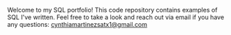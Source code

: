 Welcome to my SQL portfolio! This code repository contains examples of SQL I've written. Feel free to take a look and reach out via email if you have any questions: cynthiamartinezsatx1@gmail.com
